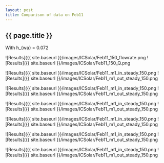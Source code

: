 ```yaml
---
layout: post
title: Comparison of data on Feb11
---
```

{{ page.title }}
-----------------
With h_{wa} = 0.072

![Results]({{ site.baseurl }}/images/ICSolar/Feb11_150_flowrate.png ![Results]({{ site.baseurl }}/images/ICSolar/Feb11_150_Q.png

![Results]({{ site.baseurl }}/images/ICSolar/Feb11_m1_in_steady_150.png ![Results]({{ site.baseurl }}/images/ICSolar/Feb11_m1_out_steady_150.png

![Results]({{ site.baseurl }}/images/ICSolar/Feb11_m1_in_steady_150.png ![Results]({{ site.baseurl }}/images/ICSolar/Feb11_m1_out_steady_150.png

![Results]({{ site.baseurl }}/images/ICSolar/Feb11_m1_in_steady_150.png ![Results]({{ site.baseurl }}/images/ICSolar/Feb11_m1_out_steady_150.png

![Results]({{ site.baseurl }}/images/ICSolar/Feb11_m1_in_steady_150.png ![Results]({{ site.baseurl }}/images/ICSolar/Feb11_m1_out_steady_150.png

![Results]({{ site.baseurl }}/images/ICSolar/Feb11_m1_in_steady_150.png ![Results]({{ site.baseurl }}/images/ICSolar/Feb11_m1_out_steady_150.png

![Results]({{ site.baseurl }}/images/ICSolar/Feb11_m1_in_steady_150.png ![Results]({{ site.baseurl }}/images/ICSolar/Feb11_m1_out_steady_150.png

